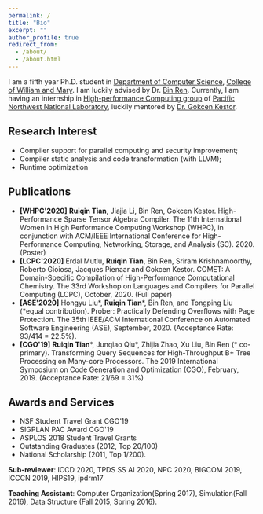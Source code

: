 ```yaml
---
permalink: /
title: "Bio"
excerpt: ""
author_profile: true
redirect_from: 
  - /about/
  - /about.html
---
```


<!-- ## Bio -->

I am a fifth year Ph.D. student in [Department of Computer Science](https://www.wm.edu/as/computerscience/index.php), [College of William and Mary](https://www.wm.edu/). I am luckily advised by Dr. [Bin Ren](http://www.cs.wm.edu/~bren/). Currently, I am having an internship in [High-performance Computing group](https://hpc.pnnl.gov/index.shtml) of [Pacific Northwest National Laboratory](https://www.pnnl.gov/), luckily mentored by [Dr. Gokcen Kestor](https://scholar.google.com/citations?user=KkMYGc0AAAAJ&hl=en).

## Research Interest
- Compiler support for parallel computing and security improvement;
- Compiler static analysis and code transformation (with LLVM);
- Runtime optimization

## Publications
- **[WHPC'2020]** **Ruiqin Tian**, Jiajia Li, Bin Ren, Gokcen Kestor. High-Performance Sparse Tensor Algebra Compiler. The 11th International Women in High Performance Computing Workshop (WHPC), in conjunction with ACM/IEEE International Conference for High-Performance Computing, Networking, Storage, and Analysis (SC). 2020. (Poster) 
- **[LCPC'2020]** Erdal Mutlu, **Ruiqin Tian**, Bin Ren, Sriram Krishnamoorthy, Roberto Gioiosa, Jacques Pienaar and Gokcen Kestor. COMET: A Domain-Specific Compilation of High-Performance Computational Chemistry. The 33rd Workshop on Languages and Compilers for Parallel Computing (LCPC), October, 2020. (Full paper)
- **[ASE'2020]** Hongyu Liu*, **Ruiqin Tian**\*, Bin Ren, and Tongping Liu (*equal contribution). Prober: Practically Defending Overflows with Page Protection. The 35th IEEE/ACM International Conference on Automated Software Engineering (ASE), September, 2020. (Acceptance Rate: 93/414 = 22.5%).
- **[CGO'19]** **Ruiqin Tian**\*, Junqiao Qiu\*, Zhijia Zhao, Xu Liu, Bin Ren (\* co-primary). Transforming Query Sequences for High-Throughput B+ Tree Processing on Many-core Processors. The 2019 International Symposium on Code Generation and Optimization (CGO), February, 2019. (Acceptance Rate: 21/69 = 31%)

## Awards and Services
- NSF Student Travel Grant CGO’19
- SIGPLAN PAC Award CGO'19
- ASPLOS 2018 Student Travel Grants
- Outstanding Graduates (2012, Top 20/100)
- National Scholarship (2011, Top 1/200).

**Sub-reviewer**: ICCD 2020, TPDS SS AI 2020, NPC 2020, BIGCOM 2019, ICCCN 2019, HIPS19, ipdrm17

**Teaching Assistant**: Computer Organization(Spring 2017),  Simulation(Fall 2016),  Data Structure (Fall 2015, Spring 2016).
